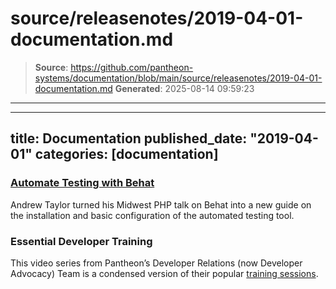 # source/releasenotes/2019-04-01-documentation.md

> **Source**: https://github.com/pantheon-systems/documentation/blob/main/source/releasenotes/2019-04-01-documentation.md
> **Generated**: 2025-08-14 09:59:23

---

---
title: Documentation
published_date: "2019-04-01"
categories: [documentation]
---
### [Automate Testing with Behat](/guides/behat)
Andrew Taylor turned his Midwest PHP talk on Behat into a new guide on the installation and basic configuration of the automated testing tool.

### Essential Developer Training
This video series from Pantheon’s Developer Relations (now Developer Advocacy) Team is a condensed version of their popular [training sessions](https://pantheon.io/essential-developer-training).
